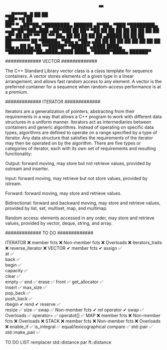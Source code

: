                                               ▄▄                                    
  ▄▄█▀▀▀█▄█                     ██            ██                                    
▄██▀     ▀█                     ██                                                  
██▀       ▀ ▄██▀██▄▀████████▄ ██████ ▄█▀██▄ ▀███ ▀████████▄   ▄▄█▀██▀███▄███ ▄██▀███
██         ██▀   ▀██ ██    ██   ██  ██   ██   ██   ██    ██  ▄█▀   ██ ██▀ ▀▀ ██   ▀▀
██▄        ██     ██ ██    ██   ██   ▄█████   ██   ██    ██  ██▀▀▀▀▀▀ ██     ▀█████▄
▀██▄     ▄▀██▄   ▄██ ██    ██   ██  ██   ██   ██   ██    ██  ██▄    ▄ ██     █▄   ██
  ▀▀█████▀  ▀█████▀▄████  ████▄ ▀████████▀██▄████▄████  ████▄ ▀█████▀████▄   ██████▀
                                                                                    
#############		VECTOR			#############

The C++ Standard Library vector class is a class template for sequence containers. A vector stores elements of a given type in a linear arrangement, and allows fast random access to any element. A vector is the preferred container for a sequence when random-access performance is at a premium.

#############		ITERATOR		#############

Iterators are a generalization of pointers, abstracting from their requirements in a way that allows a C++ program to work with different data structures in a uniform manner. Iterators act as intermediaries between containers and generic algorithms. Instead of operating on specific data types, algorithms are defined to operate on a range specified by a type of iterator. Any data structure that satisfies the requirements of the iterator may then be operated on by the algorithm. There are five types or categories of iterator, each with its own set of requirements and resulting functionality:

Output: forward moving, may store but not retrieve values, provided by ostream and inserter.

Input: forward moving, may retrieve but not store values, provided by istream.

Forward: forward moving, may store and retrieve values.

Bidirectional: forward and backward moving, may store and retrieve values, provided by list, set, multiset, map, and multimap.

Random access: elements accessed in any order, may store and retrieve values, provided by vector, deque, string, and array.

#############		TO DO			#############


ITERATOR							❌
	member fcts				❌
	Non-member fcts			❌
	Overloads				❌
	iterators_traits		❌
	reverse_iterator		❌
VECTOR								✔
	member fcts				✔
		assign			✅		
		at				✅	
		back			✅	
		begin			✅		
		capacity		✅						
		clear			✅					
		empty			✅
		end				✅
		erase			✅
		front			✅
		get_allocator	✅			
		insert			✅
		max_size		✅		
		pop_back		✅		
		push_back		✅		
		rbegin			✔
		rend			✔
		reserve			✅	
		resize			✅
		size			✅
		swap			✅
	Non-member fcts			✔
		rel operator	✔
		swap			✅
	Overloads				✅
		operator=		✅
		operatot[]		✅
MAP								❌
	member fcts			❌
	Non-member fcts		❌
	Overloads			❌
STACK							❌
	member fcts			❌
	Non-member fcts		❌
	Overloads			❌
enable_if						✅
is_integral						✅
equal/lexicographical compare	✅
std::pair						✅
std::make_pair					✅


TO DO LIST
remplacer std::distance par ft::distance